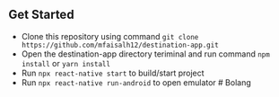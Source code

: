 ## Get Started

- Clone this repository using command `git clone https://github.com/mfaisalh12/destination-app.git`
- Open the destination-app directory teriminal and run command `npm install` or `yarn install`
- Run `npx react-native start` to build/start project
- Run `npx react-native run-android` to open emulator
#   B o l a n g  
 